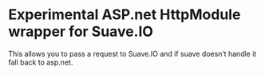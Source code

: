 Experimental ASP.net HttpModule wrapper for Suave.IO 
====================================================

This allows you to pass a request to Suave.IO and if suave doesn’t handle it fall back to asp.net.
